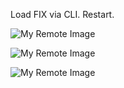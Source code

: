 Load FIX via CLI. Restart.

![My Remote Image](https://github.com/EonClaw/DIY-Flight-Controller-STM32F411CEU6/blob/main/images/load.png?raw=true?dl=0)

![My Remote Image](https://github.com/EonClaw/DIY-Flight-Controller-STM32F411CEU6/blob/main/images/select.png?raw=true?dl=0)

![My Remote Image](https://github.com/EonClaw/DIY-Flight-Controller-STM32F411CEU6/blob/main/images/execute.png?raw=true?dl=0)
